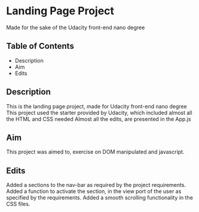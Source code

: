 # Landing Page Project
Made for the sake of the Udacity front-end nano degree
## Table of Contents

* Description
* Aim
* Edits

## Description
This is the landing page project, made for Udacity front-end nano degree
This project used the starter provided by Udacity, which included almost all the HTML and CSS needed
Almost all the edits, are presented in the App.js

## Aim
This project was aimed to, exercise on DOM manipulated and javascript.
## Edits
Added a sections to the nav-bar as required by the project requirements.
Added a function to activate the section, in the view port of the user as specified by the requirements.
Added a smooth scrolling functionality in the CSS files.

